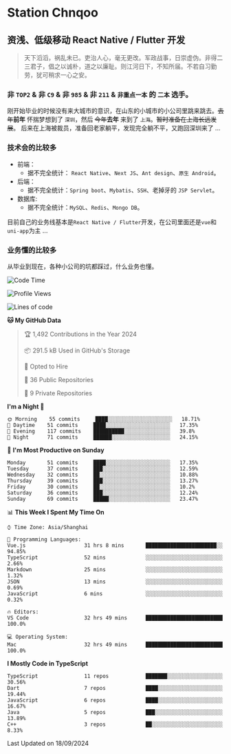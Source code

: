# Station Chnqoo

## 资浅、低级移动 React Native / Flutter 开发

> 天下滔滔，祸乱未已。吏治人心，毫无更改。军政战事，日崇虚伪。非得二三君子，倡之以诚朴，道之以廉耻。则江河日下，不知所届。不若自习勤劳，犹可稍求一心之安。

### 非 `TOP2` & 非 `C9` & 非 `985` & 非 `211` & `非重点一本` 的 `二本` 选手。

刚开始毕业的时候没有来大城市的意识，在山东的小城市的小公司里跳来跳去。~~去年~~**前年** 怀揣梦想到了 `深圳`，然后 ~~今年~~**去年** 来到了 `上海`。~~暂时准备在上海长远发展~~。
后来在上海被裁员，准备回老家躺平，发现完全躺不平，又跑回深圳来了 ...

### 技术会的比较多

- 前端：
  - 据不完全统计： `React Native`、`Next JS`、`Ant design`、`原生 Android`。
- 后端：
  - 据不完全统计：`Spring boot`、`Mybatis`、`SSH`、老掉牙的 `JSP Servlet`。
- 数据库:
  - 据不完全统计：`MySQL`、`Redis`、`Mongo DB`。

目前自己的业务线基本是`React Native / Flutter`开发，在公司里面还是`vue`和`uni-app`为主 ...

### 业务懂的比较多

从毕业到现在，各种小公司的坑都踩过，什么业务也懂。

<!--START_SECTION:waka-->
![Code Time](http://img.shields.io/badge/Code%20Time-6%2C076%20hrs%2021%20mins-blue)

![Profile Views](http://img.shields.io/badge/Profile%20Views-0-blue)

![Lines of code](https://img.shields.io/badge/From%20Hello%20World%20I%27ve%20Written-333%20Thousand%20lines%20of%20code-blue)

**🐱 My GitHub Data** 

> 🏆 1,492 Contributions in the Year 2024
 > 
> 📦 291.5 kB Used in GitHub's Storage 
 > 
> 💼 Opted to Hire
 > 
> 📜 36 Public Repositories 
 > 
> 🔑 9 Private Repositories  
 > 
**I'm a Night 🦉** 

```text
🌞 Morning    55 commits     ████░░░░░░░░░░░░░░░░░░░░░   18.71% 
🌆 Daytime    51 commits     ████░░░░░░░░░░░░░░░░░░░░░   17.35% 
🌃 Evening    117 commits    ██████████░░░░░░░░░░░░░░░   39.8% 
🌙 Night      71 commits     ██████░░░░░░░░░░░░░░░░░░░   24.15%

```
📅 **I'm Most Productive on Sunday** 

```text
Monday       51 commits     ████░░░░░░░░░░░░░░░░░░░░░   17.35% 
Tuesday      37 commits     ███░░░░░░░░░░░░░░░░░░░░░░   12.59% 
Wednesday    32 commits     ██░░░░░░░░░░░░░░░░░░░░░░░   10.88% 
Thursday     39 commits     ███░░░░░░░░░░░░░░░░░░░░░░   13.27% 
Friday       30 commits     ██░░░░░░░░░░░░░░░░░░░░░░░   10.2% 
Saturday     36 commits     ███░░░░░░░░░░░░░░░░░░░░░░   12.24% 
Sunday       69 commits     █████░░░░░░░░░░░░░░░░░░░░   23.47%

```


📊 **This Week I Spent My Time On** 

```text
⌚︎ Time Zone: Asia/Shanghai

💬 Programming Languages: 
Vue.js                   31 hrs 8 mins       ███████████████████████░░   94.85% 
TypeScript               52 mins             ░░░░░░░░░░░░░░░░░░░░░░░░░   2.66% 
Markdown                 25 mins             ░░░░░░░░░░░░░░░░░░░░░░░░░   1.32% 
JSON                     13 mins             ░░░░░░░░░░░░░░░░░░░░░░░░░   0.69% 
JavaScript               6 mins              ░░░░░░░░░░░░░░░░░░░░░░░░░   0.32%

🔥 Editors: 
VS Code                  32 hrs 49 mins      █████████████████████████   100.0%

💻 Operating System: 
Mac                      32 hrs 49 mins      █████████████████████████   100.0%

```

**I Mostly Code in TypeScript** 

```text
TypeScript               11 repos            ███████░░░░░░░░░░░░░░░░░░   30.56% 
Dart                     7 repos             ████░░░░░░░░░░░░░░░░░░░░░   19.44% 
JavaScript               6 repos             ████░░░░░░░░░░░░░░░░░░░░░   16.67% 
Java                     5 repos             ███░░░░░░░░░░░░░░░░░░░░░░   13.89% 
C++                      3 repos             ██░░░░░░░░░░░░░░░░░░░░░░░   8.33%

```



 Last Updated on 18/09/2024
<!--END_SECTION:waka-->

<!---
ChenqiaoStation/ChenqiaoStation is a ✨ special ✨ repository because its `README.md` (this file) appears on your GitHub profile.
You can click the Preview link to take a look at your changes.
--->
